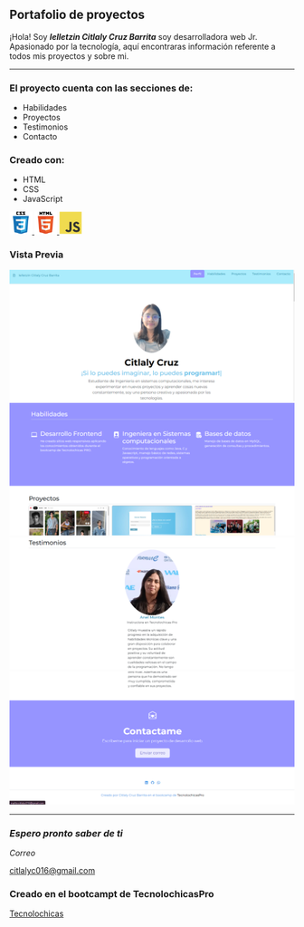 ## Portafolio de proyectos

¡Hola! Soy ***Ielletzin Citlaly Cruz Barrita*** soy desarrolladora web Jr. Apasionado por la tecnología, aquí encontraras información referente a todos mis proyectos y sobre mi.
______
### El proyecto cuenta con las secciones de:

- Habilidades
- Proyectos
- Testimonios
- Contacto

### Creado con:
- HTML
- CSS
- JavaScript

<a href="https://www.w3schools.com/css/" target="_blank"> <img src="https://raw.githubusercontent.com/devicons/devicon/master/icons/css3/css3-original-wordmark.svg" alt="css3" width="40" height="40"/> </a>
    <a href="https://www.w3.org/html/" target="_blank"> <img src="https://raw.githubusercontent.com/devicons/devicon/master/icons/html5/html5-original-wordmark.svg" alt="html5" width="40" height="40"/> </a>
    <a href="https://developer.mozilla.org/en-US/docs/Web/JavaScript" target="_blank"> <img src="https://raw.githubusercontent.com/devicons/devicon/master/icons/javascript/javascript-original.svg" alt="javascript" width="40" height="40"/> </a>

### Vista Previa
![Proyecto](assets/Portafolio%201.png)
![Proyecto](assets/Portafolio%202.png)
![Proyecto](assets/Portafolio%203.png)
![Proyecto](assets/Portafolio%204.png)
_________________
### *Espero pronto saber de ti*
*Correo*

[citlalyc016@gmail.com](mailto:citlalyc016@gmail.com)

### Creado en el bootcampt de TecnolochicasPro
[Tecnolochicas](https://tecnolochicas.mx/)